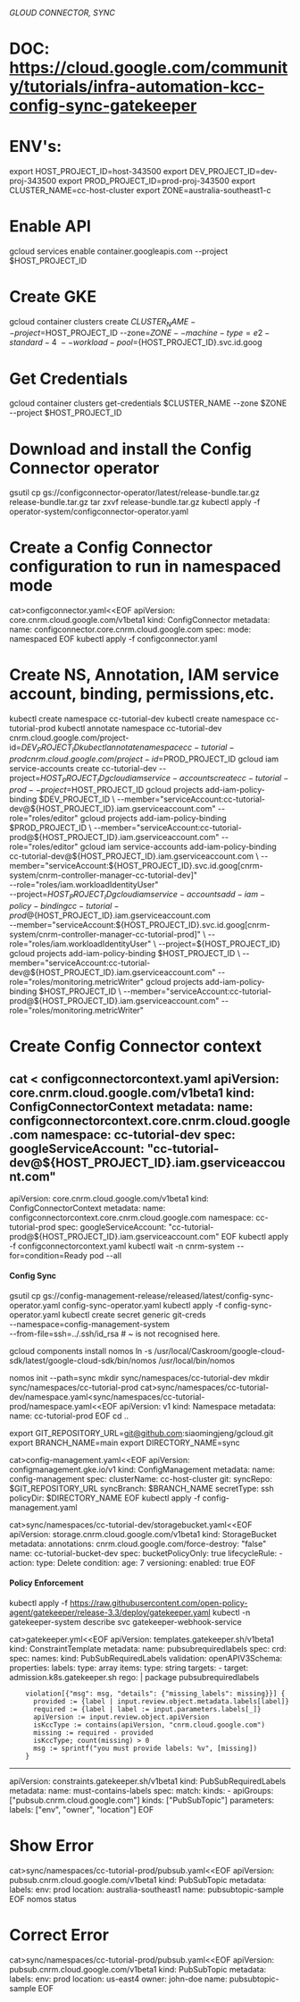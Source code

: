 
###### GLOUD CONNECTOR, SYNC
# DOC: https://cloud.google.com/community/tutorials/infra-automation-kcc-config-sync-gatekeeper

# ENV's:
export HOST_PROJECT_ID=host-343500 
export DEV_PROJECT_ID=dev-proj-343500 
export PROD_PROJECT_ID=prod-proj-343500 
export CLUSTER_NAME=cc-host-cluster
export ZONE=australia-southeast1-c

# Enable API
gcloud services enable container.googleapis.com --project $HOST_PROJECT_ID

# Create GKE
gcloud container clusters create ${CLUSTER_NAME} --project=$HOST_PROJECT_ID --zone=${ZONE} --machine-type=e2-standard-4 \
  --workload-pool=${HOST_PROJECT_ID}.svc.id.goog

# Get Credentials
gcloud container clusters get-credentials $CLUSTER_NAME --zone $ZONE --project $HOST_PROJECT_ID

# Download and install the Config Connector operator
gsutil cp gs://configconnector-operator/latest/release-bundle.tar.gz release-bundle.tar.gz
tar zxvf release-bundle.tar.gz
kubectl apply -f operator-system/configconnector-operator.yaml

# Create a Config Connector configuration to run in namespaced mode
cat>configconnector.yaml<<EOF
apiVersion: core.cnrm.cloud.google.com/v1beta1
kind: ConfigConnector
metadata:
  name: configconnector.core.cnrm.cloud.google.com
spec:
 mode: namespaced
EOF
kubectl apply -f configconnector.yaml

# Create NS, Annotation, IAM service account, binding, permissions,etc.
kubectl create namespace cc-tutorial-dev
kubectl create namespace cc-tutorial-prod
kubectl annotate namespace cc-tutorial-dev cnrm.cloud.google.com/project-id=$DEV_PROJECT_ID
kubectl annotate namespace cc-tutorial-prod cnrm.cloud.google.com/project-id=$PROD_PROJECT_ID
gcloud iam service-accounts create cc-tutorial-dev --project=$HOST_PROJECT_ID
gcloud iam service-accounts create cc-tutorial-prod --project=$HOST_PROJECT_ID
gcloud projects add-iam-policy-binding $DEV_PROJECT_ID \
  --member="serviceAccount:cc-tutorial-dev@${HOST_PROJECT_ID}.iam.gserviceaccount.com" --role="roles/editor" 
gcloud projects add-iam-policy-binding $PROD_PROJECT_ID \
  --member="serviceAccount:cc-tutorial-prod@${HOST_PROJECT_ID}.iam.gserviceaccount.com" --role="roles/editor"
gcloud iam service-accounts add-iam-policy-binding cc-tutorial-dev@${HOST_PROJECT_ID}.iam.gserviceaccount.com \
  --member="serviceAccount:${HOST_PROJECT_ID}.svc.id.goog[cnrm-system/cnrm-controller-manager-cc-tutorial-dev]" \
  --role="roles/iam.workloadIdentityUser" \
  --project=$HOST_PROJECT_ID
gcloud iam service-accounts add-iam-policy-binding cc-tutorial-prod@${HOST_PROJECT_ID}.iam.gserviceaccount.com \
  --member="serviceAccount:${HOST_PROJECT_ID}.svc.id.goog[cnrm-system/cnrm-controller-manager-cc-tutorial-prod]" \
  --role="roles/iam.workloadIdentityUser" \
  --project=${HOST_PROJECT_ID}
gcloud projects add-iam-policy-binding $HOST_PROJECT_ID \
  --member="serviceAccount:cc-tutorial-dev@${HOST_PROJECT_ID}.iam.gserviceaccount.com" --role="roles/monitoring.metricWriter"
gcloud projects add-iam-policy-binding $HOST_PROJECT_ID \
  --member="serviceAccount:cc-tutorial-prod@${HOST_PROJECT_ID}.iam.gserviceaccount.com" --role="roles/monitoring.metricWriter"

# Create Config Connector context
cat <<EOF > configconnectorcontext.yaml
apiVersion: core.cnrm.cloud.google.com/v1beta1
kind: ConfigConnectorContext
metadata:
  name: configconnectorcontext.core.cnrm.cloud.google.com
  namespace: cc-tutorial-dev
spec:
  googleServiceAccount: "cc-tutorial-dev@${HOST_PROJECT_ID}.iam.gserviceaccount.com"
---
apiVersion: core.cnrm.cloud.google.com/v1beta1
kind: ConfigConnectorContext
metadata:
  name: configconnectorcontext.core.cnrm.cloud.google.com
  namespace: cc-tutorial-prod
spec:
  googleServiceAccount: "cc-tutorial-prod@${HOST_PROJECT_ID}.iam.gserviceaccount.com"
EOF
kubectl apply -f configconnectorcontext.yaml
kubectl wait -n cnrm-system --for=condition=Ready pod --all

#### Config Sync
gsutil cp gs://config-management-release/released/latest/config-sync-operator.yaml config-sync-operator.yaml
kubectl apply -f config-sync-operator.yaml
kubectl create secret generic git-creds \
  --namespace=config-management-system \
  --from-file=ssh=../.ssh/id_rsa # ~ is not recognised here.

gcloud components install nomos
ln -s /usr/local/Caskroom/google-cloud-sdk/latest/google-cloud-sdk/bin/nomos /usr/local/bin/nomos

nomos init --path=sync
mkdir sync/namespaces/cc-tutorial-dev
mkdir sync/namespaces/cc-tutorial-prod
cat>sync/namespaces/cc-tutorial-dev/namespace.yaml<<EOF
apiVersion: v1
kind: Namespace
metadata:
  name: cc-tutorial-dev
EOF
cat>sync/namespaces/cc-tutorial-prod/namespace.yaml<<EOF
apiVersion: v1
kind: Namespace
metadata:
  name: cc-tutorial-prod
EOF
cd ..

export GIT_REPOSITORY_URL=git@github.com:siaomingjeng/gcloud.git
export BRANCH_NAME=main
export DIRECTORY_NAME=sync

cat>config-management.yaml<<EOF
apiVersion: configmanagement.gke.io/v1
kind: ConfigManagement
metadata:
  name: config-management
spec:
  clusterName: cc-host-cluster
  git:
    syncRepo: $GIT_REPOSITORY_URL
    syncBranch: $BRANCH_NAME
    secretType: ssh
    policyDir: $DIRECTORY_NAME
EOF
kubectl apply -f config-management.yaml

cat>sync/namespaces/cc-tutorial-dev/storagebucket.yaml<<EOF
apiVersion: storage.cnrm.cloud.google.com/v1beta1
kind: StorageBucket
metadata:
  annotations:
    cnrm.cloud.google.com/force-destroy: "false"
  name: cc-tutorial-bucket-dev
spec:
  bucketPolicyOnly: true
  lifecycleRule:
    - action:
        type: Delete
      condition:
        age: 7
  versioning:
    enabled: true
EOF

#### Policy Enforcement
kubectl apply -f https://raw.githubusercontent.com/open-policy-agent/gatekeeper/release-3.3/deploy/gatekeeper.yaml
kubectl -n gatekeeper-system describe svc gatekeeper-webhook-service

cat>gatekeeper.yml<<EOF
apiVersion: templates.gatekeeper.sh/v1beta1
kind: ConstraintTemplate
metadata:
  name: pubsubrequiredlabels
spec:
  crd:
    spec:
      names:
        kind: PubSubRequiredLabels
      validation:
        openAPIV3Schema:
          properties:
            labels:
              type: array
              items: 
                type: string
  targets:
    - target: admission.k8s.gatekeeper.sh
      rego: |
        package pubsubrequiredlabels

        violation[{"msg": msg, "details": {"missing_labels": missing}}] {
          provided := {label | input.review.object.metadata.labels[label]}
          required := {label | label := input.parameters.labels[_]}
          apiVersion := input.review.object.apiVersion
          isKccType := contains(apiVersion, "cnrm.cloud.google.com")
          missing := required - provided
          isKccType; count(missing) > 0
          msg := sprintf("you must provide labels: %v", [missing])
        }
---
apiVersion: constraints.gatekeeper.sh/v1beta1
kind: PubSubRequiredLabels
metadata:
  name: must-contains-labels
spec:
  match:
    kinds:
    - apiGroups: ["pubsub.cnrm.cloud.google.com"]
      kinds: ["PubSubTopic"]
  parameters:
    labels: ["env", "owner", "location"]
EOF

# Show Error
cat>sync/namespaces/cc-tutorial-prod/pubsub.yaml<<EOF
apiVersion: pubsub.cnrm.cloud.google.com/v1beta1
kind: PubSubTopic
metadata:
  labels:
    env: prod
    location: australia-southeast1
  name: pubsubtopic-sample
EOF
nomos status

# Correct Error
cat>sync/namespaces/cc-tutorial-prod/pubsub.yaml<<EOF
apiVersion: pubsub.cnrm.cloud.google.com/v1beta1
kind: PubSubTopic
metadata:
  labels:
    env: prod
    location: us-east4
    owner: john-doe
  name: pubsubtopic-sample
EOF

















